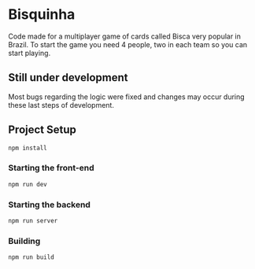 # Bisquinha

Code made for a multiplayer game of cards called Bisca very popular in Brazil. 
To start the game you need 4 people, two in each team so you can start playing.

## Still under development
Most bugs regarding the logic were fixed and changes may occur during these last steps of development.

## Project Setup

```sh
npm install
```

### Starting the front-end

```sh
npm run dev
```

### Starting the backend

```sh
npm run server
```

### Building

```sh
npm run build
```
